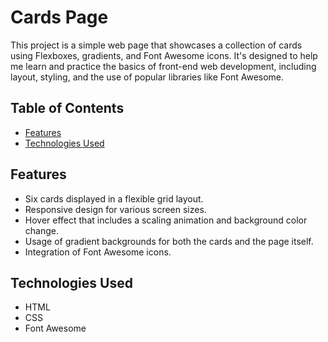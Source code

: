 # Cards Page

This project is a simple web page that showcases a collection of cards using Flexboxes, gradients, and Font Awesome icons. It's designed to help me learn and practice the basics of front-end web development, including layout, styling, and the use of popular libraries like Font Awesome.

## Table of Contents
- [Features](#features)
- [Technologies Used](#technologies-used)

## Features

- Six cards displayed in a flexible grid layout.
- Responsive design for various screen sizes.
- Hover effect that includes a scaling animation and background color change.
- Usage of gradient backgrounds for both the cards and the page itself.
- Integration of Font Awesome icons.

## Technologies Used

- HTML
- CSS
- Font Awesome

